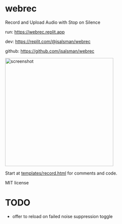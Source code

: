 # webrec
Record and Upload Audio with Stop on Silence

run: https://webrec.replit.app

dev: https://replit.com/@jsalsman/webrec

github: https://github.com/jsalsman/webrec

<img src="https://i.ibb.co/k69t7n5/Screenshot-20231124-005747.png" width=350 alt="screenshot"/>

Start at [templates/record.html](https://github.com/jsalsman/webrec/blob/main/templates/record.html)
for comments and code.

MIT license

# TODO
- offer to reload on failed noise suppression toggle
